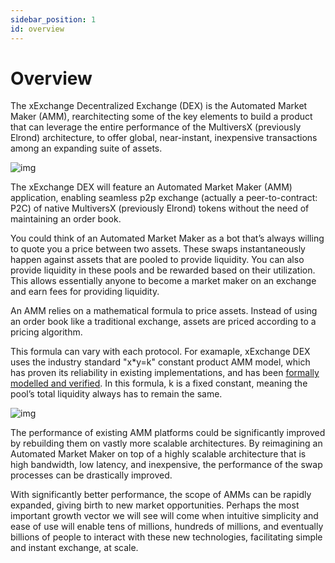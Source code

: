 ```yaml
---
sidebar_position: 1
id: overview
---
```


# Overview

The xExchange Decentralized Exchange (DEX) is the Automated Market Maker (AMM), rearchitecting some of the key elements to build a product that can leverage the entire performance of the MultiversX (previously Elrond) architecture, to offer global, near-instant, inexpensive transactions among an expanding suite of assets.

![img](/docs/overview.png)

The xExchange DEX will feature an Automated Market Maker (AMM) application, enabling seamless p2p exchange (actually a peer-to-contract: P2C) of native MultiversX (previously Elrond) tokens without the need of maintaining an order book.

You could think of an Automated Market Maker as a bot that’s always willing to quote you a price between two assets. These swaps instantaneously happen against assets that are pooled to provide liquidity. You can also provide liquidity in these pools and be rewarded based on their utilization. This allows essentially anyone to become a market maker on an exchange and earn fees for providing liquidity.

An AMM relies on a mathematical formula to price assets. Instead of using an order book like a traditional exchange, assets are priced according to a pricing algorithm.

This formula can vary with each protocol. For examaple, xExchange DEX uses the industry standard "x\*y=k" constant product AMM model, which has proven its reliability in existing implementations, and has been [formally modelled and verified](https://github.com/runtimeverification/verified-smart-contracts/blob/master/uniswap/README.md). In this formula, k is a fixed constant, meaning the pool’s total liquidity always has to remain the same.

<div style={{textAlign: 'center'}}>

![img](/docs/apples-pears.png)

</div>

The performance of existing AMM platforms could be significantly improved by rebuilding them on vastly more scalable architectures. By reimagining an Automated Market Maker on top of a highly scalable architecture that is high bandwidth, low latency, and inexpensive, the performance of the swap processes can be drastically improved.

With significantly better performance, the scope of AMMs can be rapidly expanded, giving birth to new market opportunities. Perhaps the most important growth vector we will see will come when intuitive simplicity and ease of use will enable tens of millions, hundreds of millions, and eventually billions of people to interact with these new technologies, facilitating simple and instant exchange, at scale.
